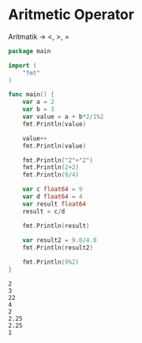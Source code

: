 # Aritmetic Operator

Aritmatik -> <, >, =&#x20;

```go
package main

import (
	"fmt"
)

func main() {
	var a = 2
	var b = 3
	var value = a + b*2/1%2
	fmt.Println(value)

	value++
	fmt.Println(value)

	fmt.Println("2"+"2")
	fmt.Println(2+2)
	fmt.Println(9/4)

	var c float64 = 9
	var d float64 = 4
	var result float64
	result = c/d

	fmt.Println(result)
	
	var result2 = 9.0/4.0
	fmt.Println(result2)

	fmt.Println(9%2)
}
```

```
2
3
22
4
2
2.25
2.25
1
```
